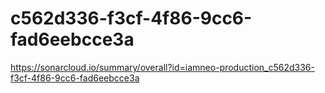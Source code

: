 # c562d336-f3cf-4f86-9cc6-fad6eebcce3a
https://sonarcloud.io/summary/overall?id=iamneo-production_c562d336-f3cf-4f86-9cc6-fad6eebcce3a

